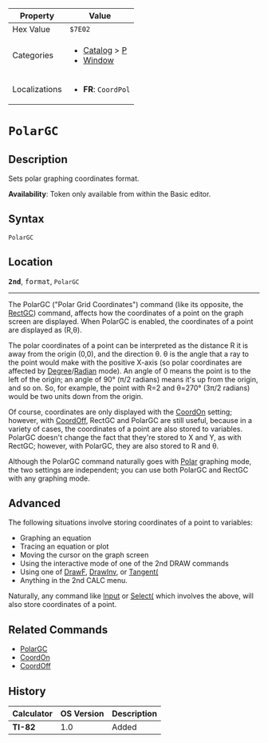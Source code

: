 | Property      | Value |
|---------------|-------|
| Hex Value     | `$7E02`|
| Categories    | <ul><li>[Catalog](<../categories/Catalog.md>) > [P](<../categories/Catalog.md#P>)</li><li>[Window](<../categories/Window.md>)</li></ul> |
| Localizations | <ul><li><b>FR</b>: `CoordPol`</li></ul> |

# `PolarGC`

## Description
Sets polar graphing coordinates format.


<b>Availability</b>: Token only available from within the Basic editor.

## Syntax
`PolarGC`

## Location
<tt><kbd><b>2nd</b></kbd></tt>, <kbd>format</kbd>, `PolarGC`
<hr>

The PolarGC ("Polar Grid Coordinates") command (like its opposite, the [RectGC](/rectgc)) command, affects how the coordinates of a point on the graph screen are displayed. When PolarGC is enabled, the coordinates of a point are displayed as (R,θ).

The polar coordinates of a point can be interpreted as the distance R it is away from the origin (0,0), and the direction θ. θ is the angle that a ray to the point would make with the positive X-axis (so polar coordinates are affected by [Degree](/degree-mode)/[Radian](/radian-mode) mode). An angle of 0 means the point is to the left of the origin; an angle of 90° (π/2 radians) means it's up from the origin, and so on. So, for example, the point with R=2 and θ=270° (3π/2 radians) would be two units down from the origin.

Of course, coordinates are only displayed with the [CoordOn](/coordon) setting; however, with [CoordOff](/coordoff), RectGC and PolarGC are still useful, because in a variety of cases, the coordinates of a point are also stored to variables. PolarGC doesn't change the fact that they're stored to X and Y, as with RectGC; however, with PolarGC, they are also stored to R and θ.

Although the PolarGC command naturally goes with [Polar](/polar-mode) graphing mode, the two settings are independent; you can use both PolarGC and RectGC with any graphing mode.

## Advanced

The following situations involve storing coordinates of a point to variables:

*   Graphing an equation
*   Tracing an equation or plot
*   Moving the cursor on the graph screen
*   Using the interactive mode of one of the 2nd DRAW commands
*   Using one of [DrawF](/drawf), [DrawInv](/drawinv), or [Tangent(](/tangent)
*   Anything in the 2nd CALC menu.

Naturally, any command like [Input](/input) or [Select(](/select) which involves the above, will also store coordinates of a point.

## Related Commands

*   [PolarGC](/polargc)
*   [CoordOn](/coordon)
*   [CoordOff](/coordoff)

## History
| Calculator | OS Version | Description |
|------------|------------|-------------|
| <b>TI-82</b> | 1.0 | Added |


